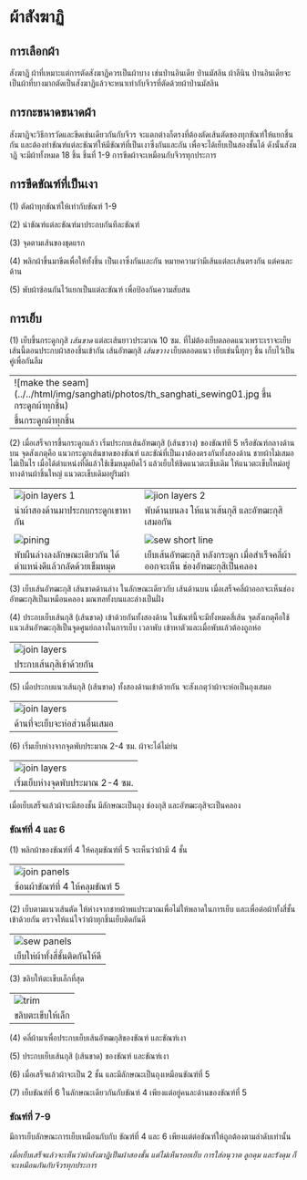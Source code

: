# ผ้าสังฆาฏิ

## การเลือกผ้า

สังฆาฎิ ผ้าที่เหมาะแต่การตัดสังฆาฏิควรเป็นผ้าบาง เช่นป่านอินเดีย ป่านมัสลิน ผ้าลีนิน ป่านอินเดียจะเป็นผ้าที่บางมากตัดเป็นสังฆาฏิแล้วจะหนาเท่ากับจีวรที่ตัดด้วยผ้าป่านมัสลิน

## การกะขนาดขนาดผ้า

สังฆาฏิจะวิธีการวัดและขีดเช่นเดียวกันกับจีวร จะแตกต่างก็ตรงที่ต้องตัดเส้นตัดของทุกขัณฑ์ให้แยกชิ้นกัน และต้องทำขัณฑ์แต่ละขัณฑ์ให้มีขัณฑ์ที่เป็นเงาซึ่งกันและกัน เพื่อจะได้เย็บเป็นสองชั้นได้ ดังนั้นสังฆาฎิ จะมีผ้าทั้งหมด 18 ชิ้น ชิ้นที่ 1-9 การขีดผ้าจะเหมือนกับจีวรทุกประการ

## การขีดขัณฑ์ที่เป็นเงา

(1) ตัดผ้าทุกขัณฑ์ให้เท่ากับขัณฑ์ 1-9

(2) นำขัณฑ์แต่ละขัณฑ์มาประกบกันทีละขัณฑ์

(3) จุดตามเส้นของชุดแรก

(4) พลิกผ้าขึ้นมาขีดเพื่อให้ทั้งชิ้น เป็นเงาซึ่งกันและกัน หมายความว่ามีเส้นแต่ละเส้นตรงกัน แต่คนละด้าน

(5) พับผ้าซ้อนกันไว้แยกเป็นแต่ละขัณฑ์ เพื่อป้องกันความสับสน

## การเย็บ

(1) เย็บขึ้นกระดูกกุสิ _เส้นขาด_ แต่ละเส้นยาวประมาณ 10 ซม. ที่ไม่ต้องเย็บตลอดแนวเพราะเราจะเย็บเส้นนี้ตอนประกบผ้าสองชิ้นเข้ากัน เส้นอัฑฒกุสิ _เส้นขวาง_ เย็บตลอดแนว เย็บเช่นนี้ทุกๆ ชิ้น เก็บไว้เป็นคู่เพื่อกันลืม

|    |
| -- |
| ![make the seam](../../html/img/sanghati/photos/th_sanghati_sewing01.jpg ขึ้นกระดูกผ้าทุกชิ้น) |
| ขึ้นกระดูกผ้าทุกชิ้น |


(2) เมื่อเสร็จการขึ้นกระดูกแล้ว เริ่มประกบเส้นอัฑฒกุสิ (เส้นขวาง) ของขัณฑ์ที 5 หรือขัณฑ์กลางด้านบน จุดสังเกตุคือ แนวกระดูกเส้นขาดของขัณฑ์ และขัณ์ที่เป็นเงาต้องตรงกันทั้งสองด้าน ชายผ้าไม่เสมอไม่เป็นไร เมื่อได้ตำแหน่งที่ดีแล้วใช้เข็มหมุดยึดไว้ แล้วเย็บให้ชิดแนวตะเข็บเดิม ให้แนวตะเข็บใหม่อยู่ทางด้านผ้าชิ้นใหญ่ แนวตะเข็บเดิมอยู่ริมผ้า

|    |    |
| -- | -- |
| ![join layers 1](../../html/img/sanghati/photos/th_sanghati_sewing02.jpg) | ![jion layers 2](../../html/img/sanghati/photos/th_sanghati_sewing03.jpg) |
| นำผ้าสองด้านมาประกบกระดูกเขาหากัน | พับด้านบนลง ให้แนวเส้นกุสิ และอัฑฒะกุสิเสมอกัน |
|    |    |
| ![pining](../../html/img/sanghati/photos/th_sanghati_sewing04.jpg) | ![sew short line](../../html/img/sanghati/photos/th_sanghati_sewing05.jpg) |
 | พับผืนล่างลงลักษณะเดียวกัน ได้ตำแหน่งดีแล้วกลัดด้วยเข็มหมุด | เย็บเส้นอัฑฒะกุสิ หลังกระดูก เมื่อสำเร็จคลี่ผ้าออกจะเห็น ช่องอัฑฒะกุสิเป็นคลอง |

(3) เย็บเส้นอัฑฒะกุสิ เส้นขาดด้านล่าง ในลักษณะเดียวกับ เส้นด้านบน เมื่อเสร็จคลี่ผ้าออกจะเห็นช่อง อัฑฒะกุสิเป็นเหมือนคลอง มณฑลทั้งบนและล่างเป็นฝั่ง

(4) ประกบเย็บเส้นกุสิ (เส้นขาด) เข้าด้วยกันทั้งสองด้าน ในขัณฑ์นี้จะมีทั้งหมดสี่เส้น จุดสังเกตุคือใช้แนวเส้นอัฑฒะกุสิเป็นจุุดศูนย์กลางในการเย็บ เวลาพับ เข้าหาตัวและเมื่อพับแล้วต้องถูกห่อ

|    |
| -- |
| ![join layers](../../html/img/sanghati/photos/th_sanghati_sewing06.jpg) |
| ประกบเส้นกุสิเข้าด้วยกัน |

(5) เมื่อประกบแนวเส้นกุสิ (เส้นขาด) ทั้งสองด้านเข้าด้วยกัน จะสังเกตุว่าผ้าจะห่อเป็นถุงเสมอ

|    |
| -- |
| ![join layers](../../html/img/sanghati/photos/th_sanghati_sewing07.jpg) |
| ด้านที่จะเย็บจะห่อส่วนอื่นเสมอ |

(6) เริ่มเย็บห่างจากจุดพับประมาณ 2-4 ซม. ผ้าจะได้ไม่ย่น

|    |
| -- |
| ![join layers](../../html/img/sanghati/photos/th_sanghati_sewing08.jpg) |
| เริ่มเย็บห่างจุดพับประมาณ 2-4 ซม. |

เมื่อเย็บเสร็จแล้วผ้าจะมีสองชั้น มีลักษณะเป็นถุง ช่องกุสิ และอัฑฒะกุสิจะเป็นคลอง

### ขัณฑ์ที่ 4 และ 6

(1) พลิกผ้าของขัณฑ์ที่ 4 ให้คลุมขัณฑ์ที่ 5 จะเห็นว่าผ้ามี 4 ชั้น

|    |
| -- |
| ![join panels](../../html/img/sanghati/photos/th_sanghati_sewing09.jpg) |
| ซ้อนผ้าขัณฑ์ที่ 4 ให้คลุมขัณฑ์ 5 |

(2) เย็บตามแนวเส้นตัด ให้ห่างจากชายผ้าพแประมาณเพื่อไม่ให้พลาดในการเย็บ และเพื่อต่อผ้าทั้งสี่ชั้นเข้าด้วยกัน ตรวจให้แน่ใจว่าผ้าทุกชิ้นเย็บติดกันดี

|    |
| -- |
| ![sew panels](../../html/img/sanghati/photos/th_sanghati_sewing10.jpg)  |
| เย็บให่ผ้าทั้งสี่ชั้นติดกันให้ดี |

(3) ขลิบให้ตะเข็บเล็กที่สุด

|    |
| -- |
| ![trim](../../html/img/sanghati/photos/th_sanghati_sewing11.jpg)        |
| ขลิบตะเข็บให้เล็ก |

(4) คลี่ผ้ามาเพื่อประกบเย็บเส้นอัฑฒกุสิของขัณฑ์ และขัณฑ์เงา

(5) ประกบเย็บเส้นกุสิ (เส้นขาด) ของขัณฑ์ และขัณฑ์เงา

(6) เมื่อเสร็จแล้วผ้าจะเป็น 2 ชั้น และมีลักษณะเป็นถุงเหมือนขัณฑ์ที่ 5

(7) เย็บขัณฑ์ที่ 6 ในลักษณะเดียวกันกับขัณฑ์ 4 เพียงแต่อยู่คนละด้านของขัณฑ์ที่ 5

### ขัณฑ์ที่ 7-9

มีการเย็บลักษณะการเย็บเหมือนกับกับ ขัณฑ์ที่ 4 และ 6 เพียงแต่ต่อขัณฑ์ให้ถูกต้องตามลำดับเท่านั้น

_เมื่อเย็บเสร็จแล้วจะเห็นว่าผ้าสังฆาฎิเป็นผ้าสองชั้น แต่ไม่เห็นรอยเย็บ การใส่อนุวาต ลูกดุม และรังดุม ก็จะเหมือนกันกับจีวรทุกประการ_
